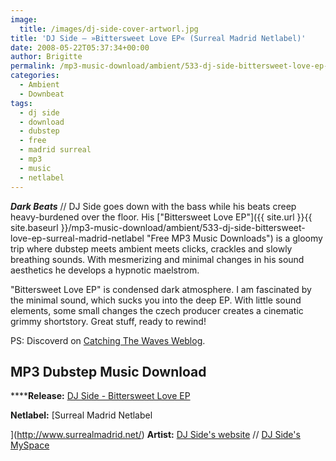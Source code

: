 ```yaml
---
image:
  title: /images/dj-side-cover-artworl.jpg
title: 'DJ Side – »Bittersweet Love EP« (Surreal Madrid Netlabel)'
date: 2008-05-22T05:37:34+00:00
author: Brigitte
permalink: /mp3-music-download/ambient/533-dj-side-bittersweet-love-ep-surreal-madrid-netlabel
categories:
  - Ambient
  - Downbeat
tags:
  - dj side
  - download
  - dubstep
  - free
  - madrid surreal
  - mp3
  - music
  - netlabel
---
```

***Dark Beats*** // DJ Side goes down with the bass while his beats creep heavy-burdened over the floor. His ["Bittersweet Love EP"]({{ site.url }}{{ site.baseurl }}/mp3-music-download/ambient/533-dj-side-bittersweet-love-ep-surreal-madrid-netlabel "Free MP3 Music Downloads") is a gloomy trip where dubstep meets ambient meets clicks, crackles and slowly breathing sounds. With mesmerizing and minimal changes in his sound aesthetics he develops a hypnotic maelstrom.

<!--more-->

<!--adsense-->

"Bittersweet Love EP" is condensed dark atmosphere. I am fascinated by the minimal sound, which sucks you into the deep EP. With little sound elements, some small changes the czech producer creates a cinematic grimmy shortstory. Great stuff, ready to rewind!

PS: Discoverd on <a href="http://soundthefreetrumpet.typepad.com/catching_the_waves/2008/02/lingers-on-the.html" target="_blank">Catching The Waves Weblog</a>.

## MP3 Dubstep Music Download

******Release:** [DJ Side - Bittersweet Love EP](http://www.surrealmadrid.net/releases/sm13/index.html)
  
**Netlabel:** [Surreal Madrid Netlabel
  
](http://www.surrealmadrid.net/) **Artist:** [DJ Side's website](http://side.skate4you.cz/) // [DJ Side's MySpace](http://www.myspace.com/side9000)